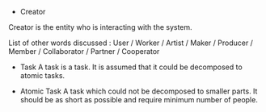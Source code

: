 * Creator

Creator is the entity who is interacting with the system.

List of other words discussed : User / Worker / Artist / Maker / Producer / Member / Collaborator / Partner / Cooperator

* Task
A task is a task. 
It is assumed that it could be decomposed to atomic tasks.

* Atomic Task
A task which could not be decomposed to smaller parts.
It should be as short as possible and require minimum number of people.
